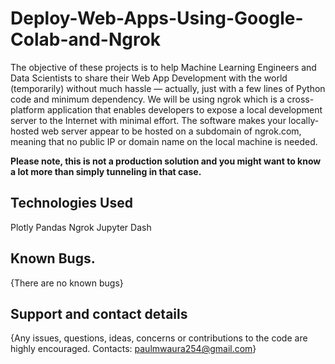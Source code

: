 # Deploy-Web-Apps-Using-Google-Colab-and-Ngrok

The objective of these projects is to help Machine Learning Engineers and Data Scientists to share their Web App Development with the world (temporarily) without much hassle — actually, just with a few lines of Python code and minimum dependency. 
We will be using ngrok which is a cross-platform application that enables developers to expose a local development server to the Internet with minimal effort. The software makes your locally-hosted web server appear to be hosted on a subdomain of ngrok.com, meaning that no public IP or domain name on the local machine is needed.

**Please note, this is not a production solution and you might want to know a lot more than simply tunneling in that case.**

## Technologies Used
Plotly
Pandas
Ngrok
Jupyter Dash

## Known Bugs.
{There are no known bugs}

## Support and contact details
{Any issues, questions, ideas, concerns or contributions to the code are highly encouraged. Contacts: paulmwaura254@gmail.com}
